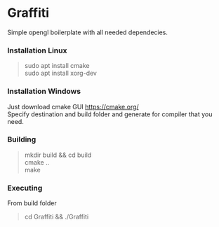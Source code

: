 # Graffiti
Simple opengl boilerplate with all needed dependecies.

### Installation Linux
> sudo apt install cmake <br>
> sudo apt install xorg-dev

### Installation Windows
Just download cmake GUI https://cmake.org/ <br>
Specify destination and build folder and generate for compiler that you need.
### Building
> mkdir build && cd build <br>
> cmake .. <br>
> make <br>

### Executing
From build folder <br>
> cd Graffiti && ./Graffiti
